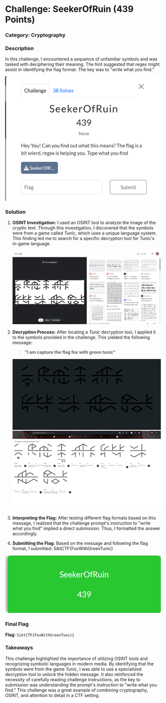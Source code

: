 # Challenge: SeekerOfRuin (439 Points)

### Category: Cryptography

### Description
In this challenge, I encountered a sequence of unfamiliar symbols and was tasked with deciphering their meaning. The hint suggested that regex might assist in identifying the flag format. The key was to "write what you find."

![Task](../Bilder/Picture48.png)

### Solution

1. **OSINT Investigation:**
   I used an OSINT tool to analyze the image of the cryptic text. Through this investigation, I discovered that the symbols were from a game called *Tunic*, which uses a unique language system. This finding led me to search for a specific decryption tool for Tunic's in-game language.

   ![OSINT Analysis Result](../Bilder/Picture50.png)

2. **Decryption Process:**
   After locating a *Tunic* decryption tool, I applied it to the symbols provided in the challenge. This yielded the following message:
   
   > **"I am capture the flag fox with green tunic"**

   ![Decrypted Message](../Bilder/Picture49.png)
   ![Decrypted Message](../Bilder/Picture51.png)
   

4. **Interpreting the Flag:**
   After testing different flag formats based on this message, I realized that the challenge prompt's instruction to "write what you find" implied a direct submission. Thus, I formatted the answer accordingly.

5. **Submitting the Flag:**
   Based on the message and following the flag format, I submitted: SiktCTF{FoxWithGreenTunic}
   
![Final Flag Submission](../Bilder/Picture52.png)

### Final Flag
**Flag:** `SiktCTF{FoxWithGreenTunic}`

### Takeaways
This challenge highlighted the importance of utilizing OSINT tools and recognizing symbolic languages in modern media. By identifying that the symbols were from the game *Tunic*, I was able to use a specialized decryption tool to unlock the hidden message. It also reinforced the necessity of carefully reading challenge instructions, as the key to submission was understanding the prompt's instruction to "write what you find." This challenge was a great example of combining cryptography, OSINT, and attention to detail in a CTF setting.

